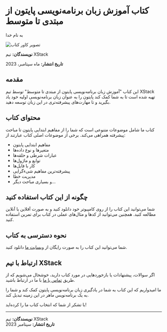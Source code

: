# کتاب آموزش زبان برنامه‌نویسی پایتون از مبتدی تا متوسط

به نام خدا

![تصویر کاور کتاب](link_to_cover_image.jpg)

**نویسندگان:** تیم XStack

**تاریخ انتشار:** ماه سپتامبر، 2023

## مقدمه

این کتاب "آموزش زبان برنامه‌نویسی پایتون از مبتدی تا متوسط" توسط تیم XStack تهیه شده است تا به شما کمک کند پایتون را به عنوان زبان برنامه‌نویسی اولیه خود یاد بگیرید و تا مهارت‌های پیشرفته‌تری در این زبان توسعه دهید.

## محتوای کتاب

کتاب ما شامل موضوعات متنوعی است که شما را از مفاهیم ابتدایی پایتون تا مباحث پیشرفته همراهی می‌کند. برخی از موضوعات اصلی کتاب عبارتند از:

- مفاهیم ابتدایی پایتون
- متغیرها و نوع داده‌ها
- عبارات شرطی و حلقه‌ها
- توابع و ماژول‌ها
- کار با فایل‌ها
- پیشرفته‌ترین مفاهیم شیءگرایی
- مدیریت خطا
- و بسیاری مباحث دیگر...

## چگونه از این کتاب استفاده کنید

شما می‌توانید این کتاب را از روی کامپیوتر خود دانلود کنید و به صورت آفلاین یا آنلاین مطالعه کنید. همچنین می‌توانید از کد‌ها و مثال‌های عملی در کتاب برای تمرین استفاده کنید.

## نحوه دسترسی به کتاب

شما می‌توانید این کتاب را به صورت رایگان از [وبسایت ما](https://www.xstackbooks.com/python-tutorial) دانلود کنید.

## ارتباط با تیم XStack

اگر سوالات، پیشنهادات یا بازخوردهایی در مورد کتاب دارید، خوشحال می‌شویم که از طریق [تماس با ما](https://github.com/4xmen/Python_Learning/issues) با ما در ارتباط باشید.

ما امیدواریم که این کتاب به شما در یادگیری زبان برنامه‌نویسی پایتون کمک کند و شما را به یک برنامه‌نویس ماهر در این زمینه تبدیل کند.

با تشکر از شما که انتخاب کتاب ما را کرده‌اید!

---
**نویسندگان:** تیم XStack  
**تاریخ انتشار:** سپتامبر 2023
